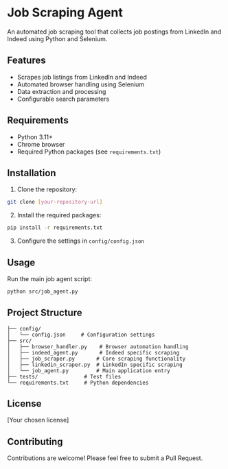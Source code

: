 # Job Scraping Agent

An automated job scraping tool that collects job postings from LinkedIn and Indeed using Python and Selenium.

## Features

- Scrapes job listings from LinkedIn and Indeed
- Automated browser handling using Selenium
- Data extraction and processing
- Configurable search parameters

## Requirements

- Python 3.11+
- Chrome browser
- Required Python packages (see `requirements.txt`)

## Installation

1. Clone the repository:
```bash
git clone [your-repository-url]
```

2. Install the required packages:
```bash
pip install -r requirements.txt
```

3. Configure the settings in `config/config.json`

## Usage

Run the main job agent script:
```bash
python src/job_agent.py
```

## Project Structure

```
├── config/
│   └── config.json     # Configuration settings
├── src/
│   ├── browser_handler.py    # Browser automation handling
│   ├── indeed_agent.py       # Indeed specific scraping
│   ├── job_scraper.py       # Core scraping functionality
│   ├── linkedin_scraper.py  # LinkedIn specific scraping
│   └── job_agent.py         # Main application entry
├── tests/               # Test files
└── requirements.txt     # Python dependencies
```

## License

[Your chosen license]

## Contributing

Contributions are welcome! Please feel free to submit a Pull Request.